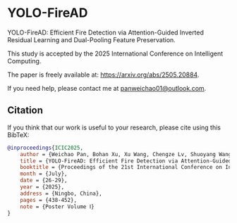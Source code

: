 # YOLO-FireAD
YOLO-FireAD: Efficient Fire Detection via Attention-Guided Inverted Residual Learning and Dual-Pooling Feature Preservation.

This study is accepted by the 2025 International Conference on Intelligent Computing.

The paper is freely available at: https://arxiv.org/abs/2505.20884.

If you need help, please contact me at panweichao01@outlook.com.
## Citation
If you think that our work is useful to your research, please cite using this BibTeX:
```bibtex
@inproceedings{ICIC2025,
    author = {Weichao Pan, Bohan Xu, Xu Wang, Chengze Lv, Shuoyang Wang, and Zhenke Duan},
    title = {YOLO-FireAD: Efficient Fire Detection via Attention-Guided Inverted Residual Learning and Dual-Pooling Feature Preservation},
    booktitle = {Proceedings of the 21st International Conference on Intelligent Computing (ICIC 2025)},
    month = {July},
    date = {26-29},
    year = {2025},
    address = {Ningbo, China},
    pages = {438-452},
    note = {Poster Volume Ⅰ}
}

```
